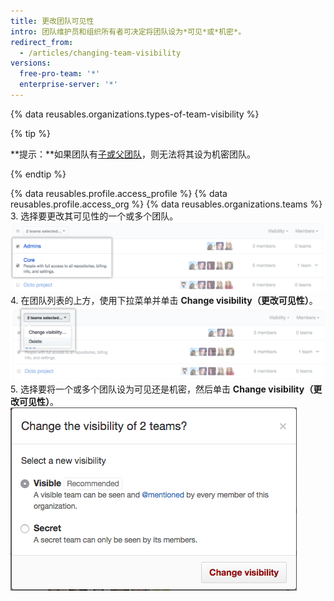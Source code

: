 ```yaml
---
title: 更改团队可见性
intro: 团队维护员和组织所有者可决定将团队设为*可见*或*机密*。
redirect_from:
  - /articles/changing-team-visibility
versions:
  free-pro-team: '*'
  enterprise-server: '*'
---
```


{% data reusables.organizations.types-of-team-visibility %}

{% tip %}

**提示：**如果团队有[子或父团队](/articles/about-teams)，则无法将其设为机密团队。

{% endtip %}

{% data reusables.profile.access_profile %}
{% data reusables.profile.access_org %}
{% data reusables.organizations.teams %}
3. 选择要更改其可见性的一个或多个团队。 ![选择了两个团队的团队列表](/assets/images/help/teams/list-of-teams-selected.png)
4. 在团队列表的上方，使用下拉菜单并单击 **Change visibility（更改可见性）**。 ![包含更改团队可见性选项的下拉菜单](/assets/images/help/teams/team-bulk-management-options.png)
5. 选择要将一个或多个团队设为可见还是机密，然后单击 **Change visibility（更改可见性）**。 ![将团队设为可见或机密的单选按钮以及更改可见性按钮](/assets/images/help/teams/select-and-confirm-new-visibility.png)
